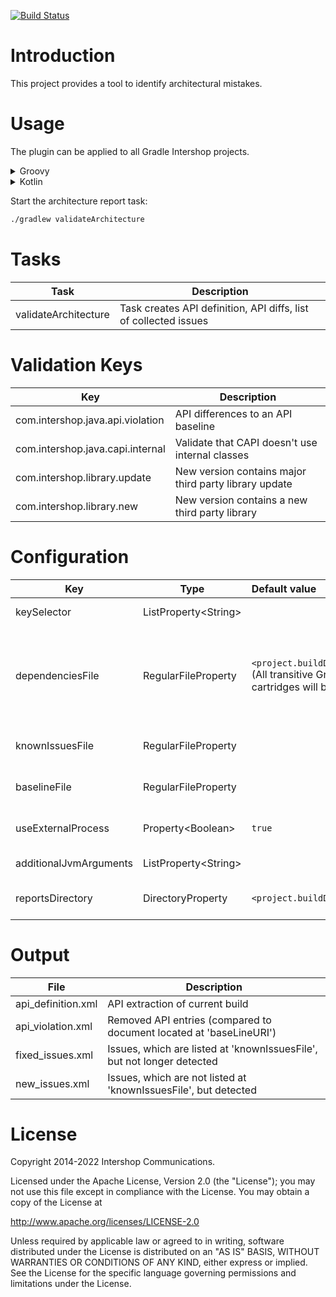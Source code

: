 [![Build Status](https://travis-ci.org/IntershopCommunicationsAG/architectural-report-gradle-plugin.svg?branch=master)](https://travis-ci.org/IntershopCommunicationsAG/architectural-report-gradle-plugin)

# Introduction

This project provides a tool to identify architectural mistakes.

# Usage

The plugin can be applied to all Gradle Intershop projects.
<details>
    <summary>Groovy</summary>

In build.gradle:
```groovy
plugins {
    id "com.intershop.gradle.architectural.report" version "3.0.0"
}

architectureReport {
    keySelector = ["com.intershop.java.api.violation"]
    baselineFile = file("api_definition_baseline.xml")
    knownIssuesFile = file("known_issues.xml")
}
```
</details>
<details>
    <summary>Kotlin</summary>

In build.gradle.kts:
```kotlin
plugins {
    id("com.intershop.gradle.architectural.report") version "3.0.0"
}

architectureReport {
    keySelector.set(listOf("com.intershop.java.api.violation"))
    baselineFile.set(file("api_definition_baseline.xml"))
    knownIssuesFile.set(file("known_issues.xml"))
}
```
</details>

Start the architecture report task:
```bash
./gradlew validateArchitecture
```

# Tasks

| Task                 | Description                                                      |
|----------------------|------------------------------------------------------------------|
| validateArchitecture | Task creates API definition, API diffs, list of collected issues |

# Validation Keys

| Key                              | Description                                           |
|----------------------------------|-------------------------------------------------------|
| com.intershop.java.api.violation | API differences to an API baseline                    |
| com.intershop.java.capi.internal | Validate that CAPI doesn't use internal classes       |
| com.intershop.library.update     | New version contains major third party library update |
| com.intershop.library.new        | New version contains a new third party library        |

<!--
# Disabled Validation Keys
| Key                                        | Description                                                                  |
|--------------------------------------------|------------------------------------------------------------------------------|
| com.intershop.isml.xss                     | Possible XSS issues in isml (Intershop Markup (Template) Language) templates |
| com.intershop.businessobject.persistence   | References to persistence layer inside of business object API                |
| com.intershop.businessobject.internal      | References to internal classes inside of business object API                 |
| com.intershop.pipelet.unused               | Pipelet can be removed / no longer used                                     |
| com.intershop.pipelet.used.deprecated      | Pipelet is deprecated, but still in use by pipelines                         |
| com.intershop.pipeline.invalid.pipelineref | Pipeline contains references to non existing pipeline start nodes            |
-->

# Configuration

| Key                    | Type                       | Default value                                                                                                                                      | Description                                                                                                                                                                                                                   |
|------------------------|----------------------------|:---------------------------------------------------------------------------------------------------------------------------------------------------|-------------------------------------------------------------------------------------------------------------------------------------------------------------------------------------------------------------------------------|
| keySelector            | ListProperty&lt;String&gt; |                                                                                                                                                    | Define keys for validation, other issues will be ignored                                                                                                                                                                      |
| dependenciesFile       | RegularFileProperty        | `<project.buildDir>/architectureReport/dependencies.txt` <br> (All transitive Gradle project dependencies like libraries, cartridges will be used) | (optional) Specifies dependencies TXT-file whereas each line represents a dependency in format: <ul><li>`self:group:module:version`</li><li>`library:group:module:version`</li><li>`cartridge:group:module:version`</li></ul> |
| knownIssuesFile        | RegularFileProperty        |                                                                                                                                                    | (optional) Read known issues from a XML-file, listed issues will be ignored                                                                                                                                                   |
| baselineFile           | RegularFileProperty        |                                                                                                                                                    | (optional) API baseline (previously published api_definition.xml of baseline release)                                                                                                                                         |
| useExternalProcess     | Property&lt;Boolean&gt;    | `true`                                                                                                                                             | (optional) Whether to start architecture report tool in external Java process                                                                                                                                                 |
| additionalJvmArguments | ListProperty&lt;String&gt; |                                                                                                                                                    | (optional) Additional JVM arguments                                                                                                                                                                                           |
| reportsDirectory       | DirectoryProperty          | `<project.buildDir>/architectureReport`                                                                                                            | (optional) Directory to write reports (new_issues, api_definition, resolved_issues)                                                                                                                                           |

# Output

| File               | Description                                                            |
|--------------------|------------------------------------------------------------------------|
| api_definition.xml | API extraction of current build                                        |
| api_violation.xml  | Removed API entries (compared to document located at 'baseLineURI')    |
| fixed_issues.xml   | Issues, which are listed at 'knownIssuesFile', but not longer detected |
| new_issues.xml     | Issues, which are not listed at 'knownIssuesFile', but detected        |

# License

Copyright 2014-2022 Intershop Communications.

Licensed under the Apache License, Version 2.0 (the "License"); you may not use this file except in compliance with the License. You may obtain a copy of the License at

http://www.apache.org/licenses/LICENSE-2.0

Unless required by applicable law or agreed to in writing, software distributed under the License is distributed on an "AS IS" BASIS, WITHOUT WARRANTIES OR CONDITIONS OF ANY KIND, either express or implied. See the License for the specific language governing permissions and limitations under the License.
